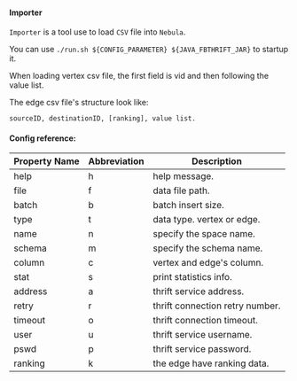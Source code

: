 
#### Importer

`Importer` is a tool use to load `CSV` file into `Nebula`.

You can use `./run.sh ${CONFIG_PARAMETER} ${JAVA_FBTHRIFT_JAR}` to startup it.

When loading vertex csv file, the first field is vid and then following the value list.

The edge csv file's structure look like: 

```
sourceID, destinationID, [ranking], value list.
```

#### Config reference:

Property Name  | Abbreviation |  Description
-------------- | ------------ | -------------
help           | h            | help message.
file           | f            | data file path.
batch          | b            | batch insert size.
type           | t            | data type. vertex or edge.
name           | n            | specify the space name.
schema         | m            | specify the schema name.
column         | c            | vertex and edge's column.
stat           | s            | print statistics info.
address        | a            | thrift service address.
retry          | r            | thrift connection retry number.
timeout        | o            | thrift connection timeout.
user           | u            | thrift service username.
pswd           | p            | thrift service password.
ranking        | k            | the edge have ranking data.

